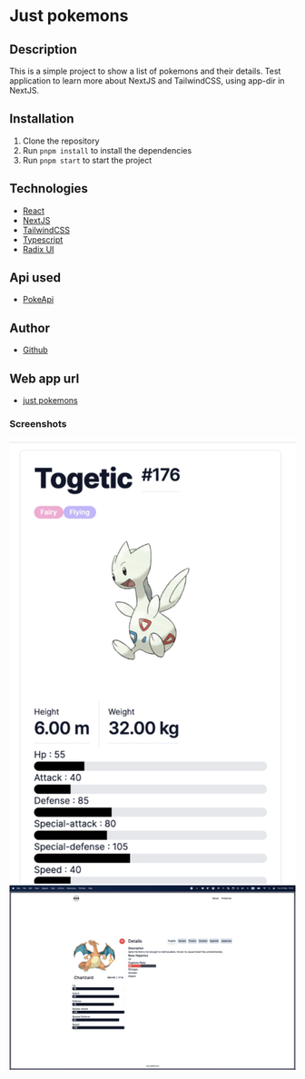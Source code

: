 # Just pokemons

## Description

This is a simple project to show a list of pokemons and their details.
Test application to learn more about NextJS and TailwindCSS, using app-dir in NextJS.

## Installation

1. Clone the repository
2. Run `pnpm install` to install the dependencies
3. Run `pnpm start` to start the project

## Technologies

- [React](https://reactjs.org/)
- [NextJS](https://nextjs.org/)
- [TailwindCSS](https://tailwindcss.com/)
- [Typescript](https://www.typescriptlang.org/)
- [Radix UI](https://www.radix-ui.com/)

## Api used

- [PokeApi](https://pokeapi.co/)

## Author

- [Github](https://github.com/masiucd)

## Web app url

- [just pokemons](https://just-pokemons.vercel.app/)

### Screenshots

![one](./p1.png)
![two](./p2.png)
